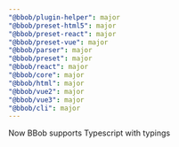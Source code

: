 ```yaml
---
"@bbob/plugin-helper": major
"@bbob/preset-html5": major
"@bbob/preset-react": major
"@bbob/preset-vue": major
"@bbob/parser": major
"@bbob/preset": major
"@bbob/react": major
"@bbob/core": major
"@bbob/html": major
"@bbob/vue2": major
"@bbob/vue3": major
"@bbob/cli": major
---
```


Now BBob supports Typescript with typings


